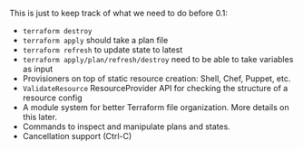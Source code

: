 This is just to keep track of what we need to do before 0.1:

  * `terraform destroy`
  * `terraform apply` should take a plan file
  * `terraform refresh` to update state to latest
  * `terraform apply/plan/refresh/destroy` need to be able to take variables as input
  * Provisioners on top of static resource creation: Shell, Chef, Puppet, etc.
  * `ValidateResource` ResourceProvider API for checking the structure of a resource config
  * A module system for better Terraform file organization. More details on this later.
  * Commands to inspect and manipulate plans and states.
  * Cancellation support (Ctrl-C)
